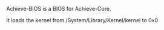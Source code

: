 Achieve-BIOS is a BIOS for Achieve-Core.

It loads the kernel from /System/Library/Kernel/kernel to 0x0

